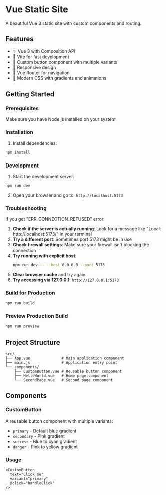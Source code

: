 # Vue Static Site

A beautiful Vue 3 static site with custom components and routing.

## Features

- ✨ Vue 3 with Composition API
- 🚀 Vite for fast development
- 🎨 Custom button component with multiple variants
- 📱 Responsive design
- 🧭 Vue Router for navigation
- 💅 Modern CSS with gradients and animations

## Getting Started

### Prerequisites

Make sure you have Node.js installed on your system.

### Installation

1. Install dependencies:
```bash
npm install
```

### Development

1. Start the development server:
```bash
npm run dev
```

2. Open your browser and go to: `http://localhost:5173`

### Troubleshooting

If you get "ERR_CONNECTION_REFUSED" error:

1. **Check if the server is actually running**: Look for a message like "Local: http://localhost:5173/" in your terminal
2. **Try a different port**: Sometimes port 5173 might be in use
3. **Check firewall settings**: Make sure your firewall isn't blocking the connection
4. **Try running with explicit host**:
   ```bash
   npm run dev -- --host 0.0.0.0 --port 5173
   ```
5. **Clear browser cache** and try again
6. **Try accessing via 127.0.0.1**: `http://127.0.0.1:5173`

### Build for Production

```bash
npm run build
```

### Preview Production Build

```bash
npm run preview
```

## Project Structure

```
src/
├── App.vue              # Main application component
├── main.js              # Application entry point
└── components/
    ├── CustomButton.vue # Reusable button component
    ├── HelloWorld.vue   # Home page component
    └── SecondPage.vue   # Second page component
```

## Components

### CustomButton
A reusable button component with multiple variants:
- `primary` - Default blue gradient
- `secondary` - Pink gradient
- `success` - Blue to cyan gradient
- `danger` - Pink to yellow gradient

### Usage
```vue
<CustomButton 
  text="Click me" 
  variant="primary" 
  @click="handleClick"
/>
```
